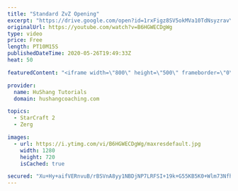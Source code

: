 ```yaml
---
title: "Standard ZvZ Opening"
excerpt: "https://drive.google.com/open?id=1rxFigz8SV5okMVa10TdNsyzravYgkTjE  Interested in lessons? Email Devon directly at hushangtutorials@outlook.com ------------------------------------------------------------------------------------------------------- Want to support HuShang Tutorials directly? Patreon is"
originalUrl: https://youtube.com/watch?v=B6HGWECDgWg
type: video
price: Free
length: PT10M15S
publishedDateTime: 2020-05-26T19:49:33Z
heat: 50

featuredContent: "<iframe width=\"800\" height=\"500\" frameborder=\"0\" src=\"https://www.youtube.com/embed/B6HGWECDgWg\" allow=\"accelerometer; autoplay; encrypted-media; gyroscope; picture-in-picture\" allowfullscreen></iframe>"

provider:
  name: HuShang Tutorials
  domain: hushangcoaching.com

topics:
  - StarCraft 2
  - Zerg

images:
  - url: https://i.ytimg.com/vi/B6HGWECDgWg/maxresdefault.jpg
    width: 1280
    height: 720
    isCached: true

secured: "Xu+Hy+aifVERnvuB/rBSVnA8yy1NBDjNP7LRFSI+19k+G55KB5K0+Wlm73Nfh3YnI3ZuuQbxudW9+0aNj2K9yzteVcyVSLirFay7ofyFtqvVYB1iV54vNaQoyXHsFAGeP/Sb5tyLrybLGWJfg52Nqq/sQz73Zz8TIxJOVK6qgX9jSGiChm1VlMRZn5Bq4HuPFkc3yc3R95tpvTkvI7oHWTxanDAm4uZZPoZEtE2fDnPY3VZOaygUu8BeSY1GIlvDS4lFB37vHOd0oBRw3M5/4REg792puI4vmeUboPSmOoM6ZwraqV+OKm8+VTHdOlf6+xXuRzS0Qa7Wl6hHtMgd8ensLkIo8DKuTJnhXmDnvJ3ddVtIhltSUhJJDn9fhTJt4v5B1q+0RH+LRZQgge5FkQiRRCUvwIypuCaY7zVJ3VQ=;fAhyrNXbq1WZIP3Xy9Aj9g=="
---
```


